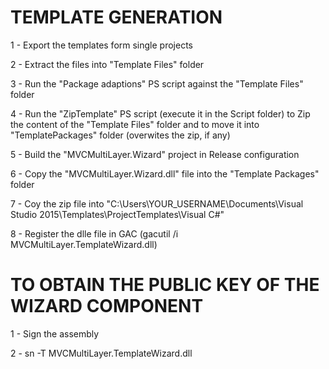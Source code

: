 TEMPLATE GENERATION
====================
1 - Export the templates form single projects

2 - Extract the files into "Template Files" folder

3 - Run the "Package adaptions" PS script against the "Template Files" folder

4 - Run the "ZipTemplate" PS script (execute it in the Script folder) to Zip the content of the "Template Files" folder and to move it into "TemplatePackages" folder (overwites the zip, if any)

5 - Build the "MVCMultiLayer.Wizard" project in Release configuration

6 - Copy the "MVCMultiLayer.Wizard.dll" file into the "Template Packages" folder

7 - Coy the zip file into "C:\Users\YOUR_USERNAME\Documents\Visual Studio 2015\Templates\ProjectTemplates\Visual C#\"

8 - Register the dlle file in GAC (gacutil /i MVCMultiLayer.TemplateWizard.dll)


TO OBTAIN THE PUBLIC KEY OF THE WIZARD COMPONENT
================================================
1 - Sign the assembly

2 - sn -T MVCMultiLayer.TemplateWizard.dll

